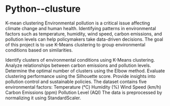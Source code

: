 # Python--clusture
K-mean clustering 
Environmental pollution is a critical issue affecting climate change and human health. Identifying patterns in environmental factors such as temperature, humidity, wind speed, carbon emissions, and pollution levels can help policymakers take data-driven decisions. The goal of this project is to use K-Means clustering to group environmental conditions based on similarities.

Identify clusters of environmental conditions using K-Means clustering. Analyze relationships between carbon emissions and pollution levels. Determine the optimal number of clusters using the Elbow method. Evaluate clustering performance using the Silhouette score. Provide insights into pollution control and sustainable policies. The dataset contains five environmental factors: Temperature (°C) Humidity (%) Wind Speed (km/h) Carbon Emissions (ppm) Pollution Level (AQI) The data is preprocessed by normalizing it using StandardScaler.
